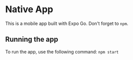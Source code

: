 # Native App
This is a mobile app built with Expo Go. Don't forget to ``` npm ```.

## Running the app
To run the app, use the following command: ``` npm start ```
